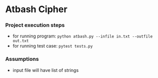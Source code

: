 # Atbash Cipher

### Project execution steps

* for running program: ```python atbash.py --infile in.txt --outfile out.txt```
* for running test case: ```pytest tests.py```

### Assumptions

* input file will have list of strings
